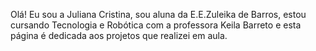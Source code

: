 Olá!
Eu sou a Juliana Cristina, sou aluna da E.E.Zuleika de Barros, estou cursando Tecnologia e Robótica com a professora Keila Barreto e esta página é dedicada aos projetos que realizei em aula. 
